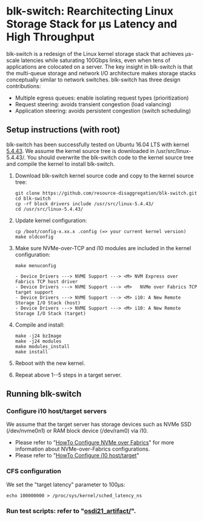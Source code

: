 # blk-switch: Rearchitecting Linux Storage Stack for μs Latency and High Throughput
blk-switch is a redesign of the Linux kernel storage stack that achieves μs-scale latencies while saturating 100Gbps links, even when tens of applications are colocated on a server. The key insight in blk-switch is that the multi-queue storage and network I/O architecture makes storage stacks conceptually similar to network switches. blk-switch has three design contributions:
- Multiple egress queues: enable isolating request types (prioritization)
- Request steering: avoids transient congestion (load valancing)
- Application steering: avoids persistent congestion (switch scheduling)

## Setup instructions (with root)
blk-switch has been successfully tested on Ubuntu 16.04 LTS with kernel [5.4.43](https://mirrors.edge.kernel.org/pub/linux/kernel/v5.x/linux-5.4.43.tar.gz). We assume the kernel source tree is downloaded in /usr/src/linux-5.4.43/. You should overwrite the blk-switch code to the kernel source tree and compile the kernel to install blk-switch.

1. Download blk-switch kernel source code and copy to the kernel source tree:

   ```
   git clone https://github.com/resource-disaggregation/blk-switch.git
   cd blk-switch
   cp -rf block drivers include /usr/src/linux-5.4.43/
   cd /usr/src/linux-5.4.43/
   ```

2. Update kernel configuration:

   ```
   cp /boot/config-x.xx.x .config (=> your current kernel version)
   make oldconfig
   ```

3. Make sure NVMe-over-TCP and i10 modules are included in the kernel configuration:

   ```
   make menuconfig

   - Device Drivers ---> NVME Support ---> <M> NVM Express over Fabrics TCP host driver
   - Device Drivers ---> NVME Support ---> <M>   NVMe over Fabrics TCP target support
   - Device Drivers ---> NVME Support ---> <M> i10: A New Remote Storage I/O Stack (host)
   - Device Drivers ---> NVME Support ---> <M> i10: A New Remote Storage I/O Stack (target)
   ```

4. Compile and install:

   ```
   make -j24 bzImage
   make -j24 modules
   make modules_install
   make install
   ```

5. Reboot with the new kernel.

6. Repeat above 1--5 steps in a target server.

## Running blk-switch

### Configure i10 host/target servers
We assume that the target server has storage devices such as NVMe SSD (/dev/nvme0n1) or RAM block device (/dev/ram0) via i10.

- Please refer to "[HowTo Configure NVMe over Fabrics](https://community.mellanox.com/s/article/howto-configure-nvme-over-fabrics)" for more information about NVMe-over-Fabrics configurations.
- Please refer to "[HowTo Configure i10 host/target](https://github.com/i10-kernel/i10-implementation/edit/master/README.md)"

### CFS configuration
We set the "target latency" parameter to 100μs:

  ```
  echo 100000000 > /proc/sys/kernel/sched_latency_ns
  ```

### Run test scripts: refer to "[osdi21_artifact/](https://github.com/resource-disaggregation/blk-switch/tree/master/osdi21_artifact)".
